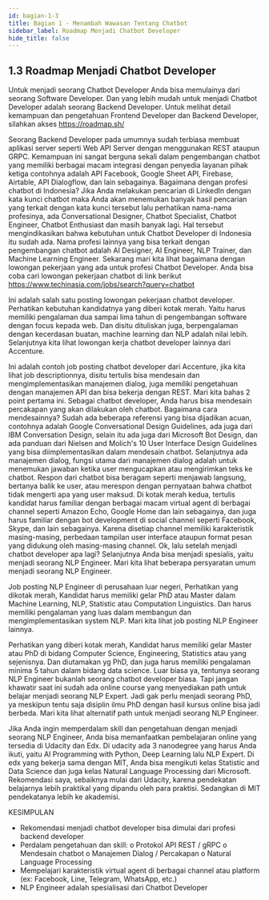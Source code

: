 ```yaml
---
id: bagian-1-3
title: Bagian 1 - Menambah Wawasan Tentang Chatbot
sidebar_label: Roadmap Menjadi Chatbot Developer
hide_title: false
---
```

## 1.3 Roadmap Menjadi Chatbot Developer

Untuk menjadi seorang Chatbot Developer Anda bisa memulainya dari seorang Software Developer. Dan yang lebih mudah untuk menjadi Chatbot Developer adalah seorang Backend Developer. Untuk melihat detail kemampuan dan pengetahuan Frontend Developer dan Backend Developer, silahkan akses https://roadmap.sh/
  

Seorang Backend Developer pada umumnya sudah terbiasa membuat aplikasi server seperti Web API Server dengan menggunakan REST ataupun GRPC. Kemampuan ini sangat berguna sekali dalam pengembangan chatbot yang memiliki berbagai macam integrasi dengan penyedia layanan pihak ketiga contohnya adalah API Facebook, Google Sheet API, Firebase, Airtable, API Dialogflow, dan lain sebagainya. Bagaimana dengan profesi chatbot di Indonesia?
Jika Anda melakukan pencarian di LinkedIn dengan kata kunci chatbot maka Anda akan menemukan banyak hasil pencarian yang terkait dengan kata kunci tersebut lalu perhatikan nama-nama profesinya, ada Conversational Designer, Chatbot Specialist, Chatbot Engineer, Chatbot Enthusiast dan masih banyak lagi. Hal tersebut mengindikasikan bahwa kebutuhan untuk Chatbot Developer di Indonesia itu sudah ada. Nama profesi lainnya yang bisa terkait dengan pengembangan chatbot adalah AI Designer, AI Engineer, NLP Trainer, dan Machine Learning Engineer.
Sekarang mari kita lihat bagaimana dengan lowongan pekerjaan yang ada untuk profesi Chatbot Developer. Anda bisa coba cari lowongan pekerjaan chatbot di link berikut https://www.techinasia.com/jobs/search?query=chatbot 
 

 
Ini adalah salah satu posting lowongan pekerjaan chatbot developer. Perhatikan kebutuhan kandidatnya yang diberi kotak merah. Yaitu harus memiliki pengalaman dua sampai lima tahun di pengembangan software dengan focus kepada web. Dan disitu dituliskan juga, berpengalaman dengan kecerdasan buatan, machine learning dan NLP adalah nilai lebih.
Selanjutnya kita lihat lowongan kerja chatbot developer lainnya dari Accenture.
 
Ini adalah contoh job posting chatbot developer dari Accenture, jika kita lihat job descriptionnya, disitu tertulis bisa mendesain dan mengimplementasikan manajemen dialog, juga memiliki pengetahuan dengan manajemen API dan bisa bekerja dengan REST. Mari kita bahas 2 point pertama ini. 
Sebagai chatbot developer, Anda harus bisa mendesain percakapan yang akan dilakukan oleh chatbot. Bagaimana cara mendesainnya? Sudah ada beberapa referensi yang bisa dijadikan acuan, contohnya adalah Google Conversational Design Guidelines, ada juga dari IBM Conversation Design, selain itu ada juga dari Microsoft Bot Design, dan ada panduan dari Nielsen and Molich's 10 User Interface Design Guidelines yang bisa diimplementasikan dalam mendesain chatbot.
Selanjutnya ada manajemen dialog, fungsi utama dari manajemen dialog adalah untuk menemukan jawaban ketika user mengucapkan atau mengirimkan teks ke chatbot. Respon dari chatbot bisa beragam seperti menjawab langsung, bertanya balik ke user, atau merespon dengan pernyataan bahwa chatbot tidak mengerti apa yang user maksud.
Di kotak merah kedua, tertulis kandidat harus familiar dengan berbagai macam virtual agent di berbagai channel seperti Amazon Echo, Google Home dan lain sebagainya, dan juga harus familiar dengan bot development di social channel seperti Facebook, Skype, dan lain sebagainya. Karena disetiap channel memiliki karakteristik masing-masing, perbedaan tampilan user interface ataupun format pesan yang didukung oleh masing-masing channel.
Ok, lalu setelah menjadi chatbot developer apa lagi?
Selanjutnya Anda bisa menjadi spesialis, yaitu menjadi seorang NLP Engineer.
Mari kita lihat beberapa persyaratan umum menjadi seorang NLP Engineer.
 
Job posting NLP Engineer di perusahaan luar negeri, Perhatikan yang dikotak merah, Kandidat harus memiliki gelar PhD atau Master dalam Machine Learning, NLP, Statistic atau Computation Linguistics.
Dan harus memiliki pengalaman yang luas dalam membangun dan mengimplementasikan system NLP. 
Mari kita lihat job posting NLP Engineer lainnya.
 
 
Perhatikan yang diberi kotak merah,
Kandidat harus memiliki gelar Master atau PhD di bidang Computer Science, Engineering, Statistics atau yang sejenisnya. Dan diutamakan yg PhD, dan juga harus memiliki pengalaman minima 5 tahun dalam bidang data science.
Luar biasa ya, tentunya seorang NLP Engineer bukanlah seorang chatbot developer biasa. Tapi jangan khawatir saat ini sudah ada online course yang menyediakan path untuk belajar menjadi seorang NLP Expert.
Jadi gak perlu menjadi seorang PhD, ya meskipun tentu saja disiplin ilmu PhD dengan hasil kursus online bisa jadi berbeda.
Mari kita lihat alternatif path untuk menjadi seorang NLP Engineer.
 
Jika Anda ingin memperdalam skill dan pengetahuan dengan menjadi seorang NLP Engineer, Anda bisa memanfaatkan pembelajaran online yang tersedia di Udacity dan Edx.
Di udacity ada 3 nanodegree yang harus Anda ikuti, yaitu AI Programming with Python, Deep Learning lalu NLP Expert. Di edx yang bekerja sama dengan MIT, Anda bisa mengikuti kelas Statistic and Data Science dan juga kelas Natural Language Processing dari Microsoft.
Rekomendasi saya, sebaiknya mulai dari Udacity, karena pendekatan belajarnya lebih praktikal yang dipandu oleh para praktisi. Sedangkan di MIT pendekatanya lebih ke akademisi.

KESIMPULAN
-	Rekomendasi menjadi chatbot developer bisa dimulai dari profesi backend developer
-	Perdalam pengetahuan dan skill:
o	Protokol API REST / gRPC
o	Mendesain chatbot
o	Manajemen Dialog / Percakapan
o	Natural Language Processing
-	Mempelajari karakteristik virtual agent di berbagai channel atau platform (ex: Facebook, Line, Telegram, WhatsApp, etc.)
-	NLP Engineer adalah spesialisasi dari Chatbot Developer
